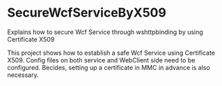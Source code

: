 # SecureWcfServiceByX509
Explains how to secure Wcf Service through wshttpbinding by using Certificate X509

This project shows how to establish a safe Wcf Service using Certificate X509. Config files on both service and WebClient side need to be configured. Becides, setting up a certificate in MMC in advance is also necessary.
